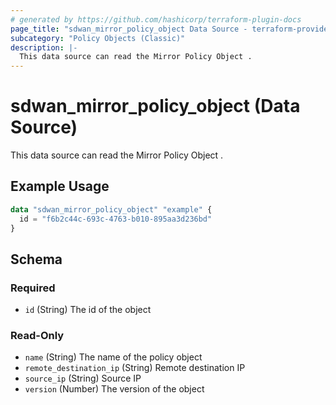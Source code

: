 ```yaml
---
# generated by https://github.com/hashicorp/terraform-plugin-docs
page_title: "sdwan_mirror_policy_object Data Source - terraform-provider-sdwan"
subcategory: "Policy Objects (Classic)"
description: |-
  This data source can read the Mirror Policy Object .
---
```


# sdwan_mirror_policy_object (Data Source)

This data source can read the Mirror Policy Object .

## Example Usage

```terraform
data "sdwan_mirror_policy_object" "example" {
  id = "f6b2c44c-693c-4763-b010-895aa3d236bd"
}
```

<!-- schema generated by tfplugindocs -->
## Schema

### Required

- `id` (String) The id of the object

### Read-Only

- `name` (String) The name of the policy object
- `remote_destination_ip` (String) Remote destination IP
- `source_ip` (String) Source IP
- `version` (Number) The version of the object
